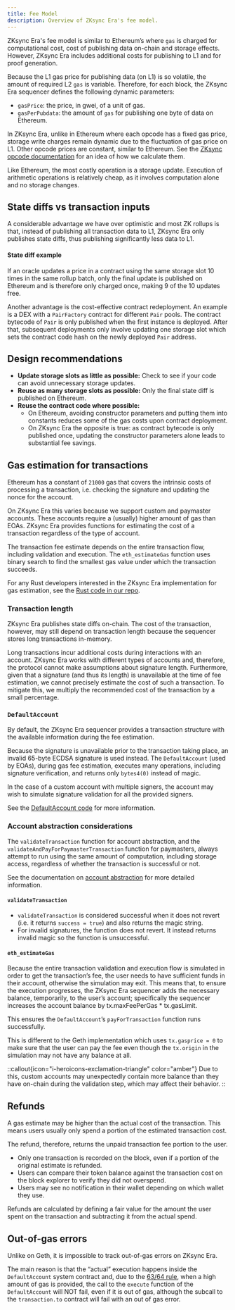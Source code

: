 ```yaml
---
title: Fee Model
description: Overview of ZKsync Era's fee model.
---
```


ZKsync Era's fee model is similar to Ethereum’s where `gas` is charged for
computational cost, cost of publishing data on-chain and storage effects. However,
ZKsync Era includes additional costs for publishing to L1 and for proof generation.

Because the L1 gas price for publishing data (on L1) is so volatile, the amount of required L2 `gas` is variable.
Therefore, for each block, the ZKsync Era sequencer defines the following dynamic parameters:

- `gasPrice`: the price, in gwei, of a unit of gas.
- `gasPerPubdata`: the amount of `gas` for publishing one byte of data on Ethereum.

In ZKsync Era, unlike in Ethereum where each opcode has a fixed gas price, storage
write charges remain dynamic due to the fluctuation of gas price on L1. Other
opcode prices are constant, similar to Ethereum. See the [ZKsync opcode documentation](https://github.com/matter-labs/era-zkevm_opcode_defs/blob/9307543b9ca51bd80d4f5c85d6eb80efd8b19bb2/src/lib.rs#L227)
for an idea of how we calculate them.

Like Ethereum, the most costly operation is a storage update. Execution of
arithmetic operations is relatively cheap, as it involves computation alone and no storage changes.

## State diffs vs transaction inputs

A considerable advantage we have over optimistic and most ZK rollups is that,
instead of publishing all transaction data to L1, ZKsync Era only publishes state diffs, thus publishing significantly less data to L1.

#### State diff example

If an oracle updates a price in a contract using the same storage slot 10 times in
the same rollup batch, only the final update is published on Ethereum and is therefore only charged once, making 9 of the 10 updates free.

Another advantage is the cost-effective contract redeployment. An example is a DEX
with a `PairFactory` contract for different `Pair` pools. The contract bytecode of
`Pair` is only published when the first instance is deployed. After that, subsequent deployments only involve updating one storage slot which sets the
contract code hash on the newly deployed `Pair` address.

## Design recommendations

- **Update storage slots as little as possible:** Check to see if your code can avoid unnecessary storage updates.
- **Reuse as many storage slots as possible:** Only the final state diff is published on Ethereum.
- **Reuse the contract code where possible:**
  - On Ethereum, avoiding constructor parameters and putting them into constants reduces some of the gas costs upon contract deployment.
  - On ZKsync Era the opposite is true: as contract bytecode is only published
  once, updating the constructor parameters alone leads to substantial fee savings.

## Gas estimation for transactions

Ethereum has a constant of `21000` gas that covers the intrinsic costs of
processing a transaction, i.e. checking the signature and updating the nonce for the account.

On ZKsync Era this varies because we support custom and paymaster accounts. These
accounts require a (usually) higher amount of gas than EOAs. ZKsync Era provides
functions for estimating the cost of a transaction regardless of the type of account.

The transaction fee estimate depends on the entire transaction flow, including
validation and execution. The `eth_estimateGas` function uses binary search to find the smallest gas value under which the transaction succeeds.

For any Rust developers interested in the ZKsync Era implementation for gas estimation, see the [Rust code in our repo](https://github.com/matter-labs/zksync-era/blob/48fe6e27110c1fe1a438c5375fb256890e8017b1/sdk/zksync-rs/src/operations/execute_contract.rs#L129).

### Transaction length

ZKsync Era publishes state diffs on-chain. The cost of the transaction, however,
may still depend on transaction length because the sequencer stores long transactions in-memory.

Long transactions incur additional costs during interactions with an account.
ZKsync Era works with different types of accounts and, therefore, the protocol
cannot make assumptions about signature length. Furthermore, given that a signature
(and thus its length) is unavailable at the time of fee estimation, we cannot
precisely estimate the cost of such a transaction. To mitigate this, we multiply
the recommended cost of the transaction by a small percentage.

### `DefaultAccount`

By default, the ZKsync Era sequencer provides a transaction structure with the
available information during the fee estimation.

Because the signature is unavailable prior to the transaction taking place, an
invalid 65-byte ECDSA signature is used instead. The `DefaultAccount` (used by
EOAs), during gas fee estimation, executes many operations, including signature
verification, and returns only `bytes4(0)` instead of magic.

In the case of a custom account with multiple signers, the account may wish to
simulate signature validation for all the provided signers.

See the [DefaultAccount code](https://github.com/matter-labs/era-contracts/blob/main/system-contracts/contracts/DefaultAccount.sol) for more information.

### Account abstraction considerations

The `validateTransaction` function for account abstraction, and the
`validateAndPayForPaymasterTransaction` function for paymasters, always attempt to
run using the same amount of computation, including storage access, regardless of whether the transaction is successful or not.

See the documentation on [account abstraction](/build/developer-reference/account-abstraction) for more detailed information.

#### `validateTransaction`

- `validateTransaction` is considered successful when it does not revert (i.e. it returns `success = true`) and also returns the magic string.
- For invalid signatures, the function does not revert. It instead returns invalid magic so the function is unsuccessful.

#### `eth_estimateGas`

Because the entire transaction validation and execution flow is simulated in order
to get the transaction’s fee, the user needs to have sufficient funds in their
account, otherwise the simulation may exit. This means that, to ensure the execution progresses, the ZKsync Era sequencer adds the necessary balance,
temporarily, to the user’s account; specifically the sequencer increases the account balance by tx.maxFeePerGas \* tx.gasLimit.

This ensures the `DefaultAccount`’s `payForTransaction` function runs successfully.

This is different to the Geth implementation which uses `tx.gasprice = 0` to make
sure that the user can pay the fee even though the `tx.origin` in the simulation may not have any balance at all.

::callout{icon="i-heroicons-exclamation-triangle" color="amber"}
Due to this, custom accounts may unexpectedly contain more balance than they have on-chain during the validation step, which may affect their behavior.
::

## Refunds

A gas estimate may be higher than the actual cost of the transaction. This means users usually only spend a portion of the estimated transaction cost.

The refund, therefore, returns the unpaid transaction fee portion to the user.

- Only one transaction is recorded on the block, even if a portion of the original estimate is refunded.
- Users can compare their token balance against the transaction cost on the block explorer to verify they did not overspend.
- Users may see no notification in their wallet depending on which wallet they use.

Refunds are calculated by defining a fair value for the amount the user spent on the transaction and subtracting it from the actual spend.

## Out-of-gas errors

Unlike on Geth, it is impossible to track out-of-gas errors on ZKsync Era.

The main reason is that the “actual” execution happens inside the `DefaultAccount`
system contract and, due to the [63/64 rule](https://eips.ethereum.org/EIPS/eip-150),
when a high amount of gas is provided, the call to the `execute` function
of the `DefaultAccount` will NOT fail, even if it is out of gas, although the subcall to the `transaction.to` contract will fail with an out of gas error.
